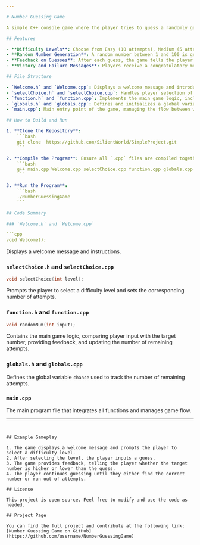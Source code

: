 ```yaml
---

# Number Guessing Game

A simple C++ console game where the player tries to guess a randomly generated number between 1 and 100 within a limited number of attempts based on difficulty level. The player selects a difficulty level at the beginning, and the game provides feedback for each incorrect guess, indicating whether the target number is higher or lower than the guessed number.

## Features

- **Difficulty Levels**: Choose from Easy (10 attempts), Medium (5 attempts), or Hard (3 attempts).
- **Random Number Generation**: A random number between 1 and 100 is generated at the start of each game session.
- **Feedback on Guesses**: After each guess, the game tells the player if the target number is higher or lower.
- **Victory and Failure Messages**: Players receive a congratulatory message upon guessing correctly or a failure message if they run out of attempts.

## File Structure

- `Welcome.h` and `Welcome.cpp`: Displays a welcome message and introduces the game rules.
- `selectChoice.h` and `selectChoice.cpp`: Handles player selection of difficulty level and sets the number of allowed attempts.
- `function.h` and `function.cpp`: Implements the main game logic, including random number generation and feedback based on player guesses.
- `globals.h` and `globals.cpp`: Defines and initializes a global variable `chance` to store the number of remaining attempts.
- `main.cpp`: Main entry point of the game, managing the flow between welcoming the player, selecting difficulty, and running the main game function.

## How to Build and Run

1. **Clone the Repository**: 
    ```bash
    git clone  https://github.com/SilientWorld/SimpleProject.git
    ```

2. **Compile the Program**: Ensure all `.cpp` files are compiled together. For example, in a Unix-like environment, run:
    ```bash
    g++ main.cpp Welcome.cpp selectChoice.cpp function.cpp globals.cpp -o NumberGuessingGame
    ```

3. **Run the Program**:
    ```bash
    ./NumberGuessingGame
    ```

## Code Summary

### `Welcome.h` and `Welcome.cpp`

```cpp
void Welcome();
```
Displays a welcome message and instructions.

### `selectChoice.h` and `selectChoice.cpp`

```cpp
void selectChoice(int level);
```
Prompts the player to select a difficulty level and sets the corresponding number of attempts.

### `function.h` and `function.cpp`

```cpp
void randomNum(int input);
```
Contains the main game logic, comparing player input with the target number, providing feedback, and updating the number of remaining attempts.

### `globals.h` and `globals.cpp`

Defines the global variable `chance` used to track the number of remaining attempts.

### `main.cpp`

The main program file that integrates all functions and manages game flow.

---
```


## Example Gameplay

1. The game displays a welcome message and prompts the player to select a difficulty level.
2. After selecting the level, the player inputs a guess.
3. The game provides feedback, telling the player whether the target number is higher or lower than the guess.
4. The player continues guessing until they either find the correct number or run out of attempts.

## License

This project is open source. Feel free to modify and use the code as needed.

## Project Page

You can find the full project and contribute at the following link:  
[Number Guessing Game on GitHub](https://github.com/username/NumberGuessingGame)


